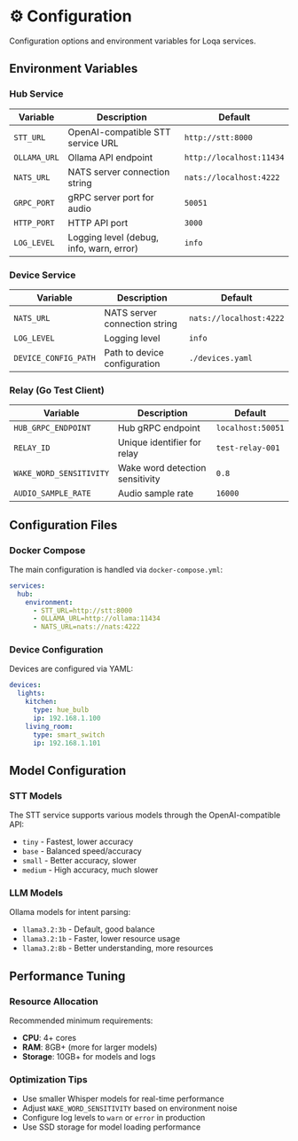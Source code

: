 # ⚙️ Configuration

Configuration options and environment variables for Loqa services.

## Environment Variables

### Hub Service

| Variable | Description | Default |
|----------|-------------|---------|
| `STT_URL` | OpenAI-compatible STT service URL | `http://stt:8000` |
| `OLLAMA_URL` | Ollama API endpoint | `http://localhost:11434` |
| `NATS_URL` | NATS server connection string | `nats://localhost:4222` |
| `GRPC_PORT` | gRPC server port for audio | `50051` |
| `HTTP_PORT` | HTTP API port | `3000` |
| `LOG_LEVEL` | Logging level (debug, info, warn, error) | `info` |

### Device Service

| Variable | Description | Default |
|----------|-------------|---------|
| `NATS_URL` | NATS server connection string | `nats://localhost:4222` |
| `LOG_LEVEL` | Logging level | `info` |
| `DEVICE_CONFIG_PATH` | Path to device configuration | `./devices.yaml` |

### Relay (Go Test Client)

| Variable | Description | Default |
|----------|-------------|---------|
| `HUB_GRPC_ENDPOINT` | Hub gRPC endpoint | `localhost:50051` |
| `RELAY_ID` | Unique identifier for relay | `test-relay-001` |
| `WAKE_WORD_SENSITIVITY` | Wake word detection sensitivity | `0.8` |
| `AUDIO_SAMPLE_RATE` | Audio sample rate | `16000` |

## Configuration Files

### Docker Compose

The main configuration is handled via `docker-compose.yml`:

```yaml
services:
  hub:
    environment:
      - STT_URL=http://stt:8000
      - OLLAMA_URL=http://ollama:11434
      - NATS_URL=nats://nats:4222
```

### Device Configuration

Devices are configured via YAML:

```yaml
devices:
  lights:
    kitchen:
      type: hue_bulb
      ip: 192.168.1.100
    living_room:
      type: smart_switch
      ip: 192.168.1.101
```

## Model Configuration

### STT Models

The STT service supports various models through the OpenAI-compatible API:
- `tiny` - Fastest, lower accuracy
- `base` - Balanced speed/accuracy
- `small` - Better accuracy, slower
- `medium` - High accuracy, much slower

### LLM Models

Ollama models for intent parsing:
- `llama3.2:3b` - Default, good balance
- `llama3.2:1b` - Faster, lower resource usage
- `llama3.2:8b` - Better understanding, more resources

## Performance Tuning

### Resource Allocation

Recommended minimum requirements:
- **CPU**: 4+ cores
- **RAM**: 8GB+ (more for larger models)
- **Storage**: 10GB+ for models and logs

### Optimization Tips

- Use smaller Whisper models for real-time performance
- Adjust `WAKE_WORD_SENSITIVITY` based on environment noise
- Configure log levels to `warn` or `error` in production
- Use SSD storage for model loading performance